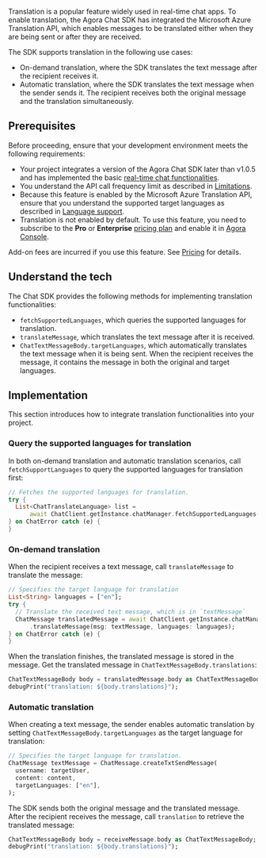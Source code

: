 Translation is a popular feature widely used in real-time chat apps. To enable translation, the Agora Chat SDK has integrated the Microsoft Azure Translation API, which enables messages to be translated either when they are being sent or after they are received.

The SDK supports translation in the following use cases:

- On-demand translation, where the SDK translates the text message after the recipient receives it.
- Automatic translation, where the SDK translates the text message when the sender sends it. The recipient receives both the original message and the translation simultaneously.

## Prerequisites

Before proceeding, ensure that your development environment meets the following requirements:

- Your project integrates a version of the Agora Chat SDK later than v1.0.5 and has implemented the basic [real-time chat functionalities](./agora_chat_get_started_flutter?platform=Flutter).
- You understand the API call frequency limit as described in [Limitations](./agora_chat_limitation?platform=Fluter).
- Because this feature is enabled by the Microsoft Azure Translation API, ensure that you understand the supported target languages as described in [Language support](https://docs.microsoft.com/en-us/azure).
- Translation is not enabled by default. To use this feature, you need to subscribe to the **Pro** or **Enterprise** [pricing plan](./agora_chat_plan) and enable it in [Agora Console](https://console.agora.io/).

<div class="alert note">Add-on fees are incurred if you use this feature. See <a href="https://docs.agora.io/en/agora-chat/agora_chat_pricing#optional-add-on-fee">Pricing</a> for details.</div>

## Understand the tech

The Chat SDK provides the following methods for implementing translation functionalities:

- `fetchSupportedLanguages`, which queries the supported languages for translation.
- `translateMessage`, which translates the text message after it is received.
- `ChatTextMessageBody.targetLanguages`, which automatically translates the text message when it is being sent. When the recipient receives the message, it contains the message in both the original and target languages.

## Implementation

This section introduces how to integrate translation functionalities into your project.

### Query the supported languages for translation

In both on-demand translation and automatic translation scenarios, call `fetchSupportLanguages` to query the supported languages for translation first:

```dart
// Fetches the supported languages for translation.
try {
  List<ChatTranslateLanguage> list =
      await ChatClient.getInstance.chatManager.fetchSupportedLanguages();
} on ChatError catch (e) {
}
```

### On-demand translation

When the recipient receives a text message, call `translateMessage` to translate the message:

```dart
// Specifies the target language for translation
List<String> languages = ["en"];
try {
  // Translate the received text message, which is in `textMessage`
  ChatMessage translatedMessage = await ChatClient.getInstance.chatManager
      .translateMessage(msg: textMessage, languages: languages);
} on ChatError catch (e) {
}
```

When the translation finishes, the translated message is stored in the message. Get the translated message in `ChatTextMessageBody.translations`:

```dart
ChatTextMessageBody body = translatedMessage.body as ChatTextMessageBody;
debugPrint("translation: ${body.translations}");
```

### Automatic translation

When creating a text message, the sender enables automatic translation by setting `ChatTextMessageBody.targetLanguages` as the target language for translation:

```dart
// Specifies the target language for translation.
ChatMessage textMessage = ChatMessage.createTxtSendMessage(
  username: targetUser,
  content: content,
  targetLanguages: ["en"],
);
```

The SDK sends both the original message and the translated message. After the recipient receives the message, call `translation` to retrieve the translated message:

```dart
ChatTextMessageBody body = receiveMessage.body as ChatTextMessageBody;
debugPrint("translation: ${body.translations}");
```